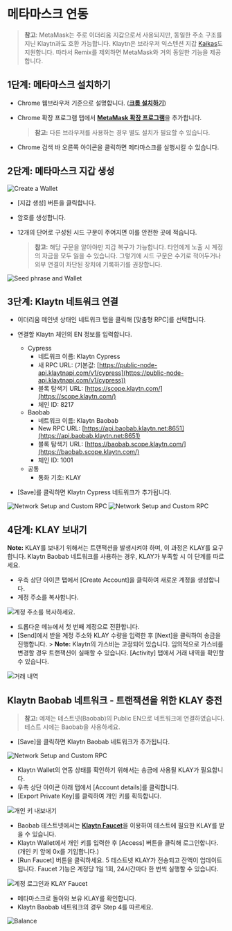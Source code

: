 # 메타마스크 연동 <a id="connecting-metamask"></a>

> **참고**: MetaMask는 주로 이더리움 지갑으로서 사용되지만, 동일한 주소 구조를 지닌 Klaytn과도 호환 가능합니다. Klaytn은 브라우저 익스텐션 지갑 [Kaikas](../developer-tools/README.md#kaikas)도 지원합니다. 따라서 Remix를 제외하면 MetaMask와 거의 동일한 기능을 제공합니다.

## 1단계: 메타마스크 설치하기 <a id="install-metamask"></a>

* Chrome 웹브라우저 기준으로 설명합니다. ([**크롬 설치하기**](https://www.google.com/intl/en_us/chrome/))

* Chrome 확장 프로그램 탭에서 [**MetaMask 확장 프로그램**](https://chrome.google.com/webstore/detail/metamask/nkbihfbeogaeaoehlefnkodbefgpgknn?hl=en)을 추가합니다.

  > **참고:** 다른 브라우저를 사용하는 경우 별도 설치가 필요할 수 있습니다.

* Chrome 검색 바 오른쪽 아이콘을 클릭하면 메타마스크를 실행시킬 수 있습니다.

## 2단계: 메타마스크 지갑 생성 <a id="generate-a-metamask"></a>

![Create a Wallet](./img/new-to-metamask.png)

* [지갑 생성] 버튼을 클릭합니다.
* 암호를 생성합니다.
* 12개의 단어로 구성된 시드 구문이 주어지면 이를 안전한 곳에 적습니다.

  > **참고:** 해당 구문을 알아야만 지갑 복구가 가능합니다. 타인에게 노출 시 계정의 자금을 모두 잃을 수 있습니다. 그렇기에 시드 구문은 수기로 적어두거나 외부 연결이 차단된 장치에 기록하기를 권장합니다.

![Seed phrase and Wallet](./img/metamask-secret-backup.png)

## 3단계: Klaytn 네트워크 연결 <a id="connect-to-klaytn-network"></a>

* 이더리움 메인넷 상태인 네트워크 탭을 클릭해 [맞춤형 RPC]를 선택합니다.

* 연결할 Klaytn 체인의 EN 정보를 입력합니다.

  * Cypress
    * 네트워크 이름: Klaytn Cypress
    * 새 RPC URL: (기본값: [https://public-node-api.klaytnapi.com/v1/cypress](https://public-node-api.klaytnapi.com/v1/cypress))
    * 블록 탐색기 URL: [https://scope.klaytn.com/](https://scope.klaytn.com/)
    * 체인 ID: 8217
  * Baobab
    * 네트워크 이름: Klaytn Baobab
    * New RPC URL: [https://api.baobab.klaytn.net:8651](https://api.baobab.klaytn.net:8651)
    * 블록 탐색기 URL: [https://baobab.scope.klaytn.com/](https://baobab.scope.klaytn.com/)
    * 체인 ID: 1001
  * 공통
    * 통화 기호: KLAY


* [Save]를 클릭하면 Klaytn Cypress 네트워크가 추가됩니다.

![Network Setup and Custom RPC](./img/metamask-add-cypress-1.png) ![Network Setup and Custom RPC](./img/metamask-add-cypress-2.png)

## 4단계: KLAY 보내기 <a id="send-klay"></a>
**Note:** KLAY를 보내기 위해서는 트랜잭션을 발생시켜야 하며, 이 과정은 KLAY를 요구합니다. Klaytn Baobab 네트워크를 사용하는 경우, KLAY가 부족할 시 이 단계를 따르세요.

* 우측 상단 아이콘 탭에서 [Create Account]을 클릭하여 새로운 계정을 생성합니다.
* 계정 주소를 복사합니다.

![계정 주소를 복사하세요.](./img/metamask-copy-address.png)

* 드롭다운 메뉴에서 첫 번째 계정으로 전환합니다.
* [Send]에서 받을 계정 주소와 KLAY 수량을 입력한 후 [Next]을 클릭하여 송금을 진행합니다. > **Note:** Klaytn의 가스비는 고정되어 있습니다. 임의적으로 가스비를 변경할 경우 트랜잭션이 실패할 수 있습니다. [Activity] 탭에서 거래 내역을 확인할 수 있습니다.

![거래 내역](./img/metamask-send-klay.png)

## Klaytn Baobab 네트워크 - 트랜잭션을 위한 KLAY 충전<a id="obtain-klay-to-make-a-transaction"></a>
> **참고:** 예제는 테스트넷(Baobab)의 Public EN으로 네트워크에 연결하였습니다. 테스트 시에는 Baobab을 사용하세요.

* [Save]을 클릭하면 Klaytn Baobab 네트워크가 추가됩니다.

![Network Setup and Custom RPC](./img/metamask-add-baobab.png)

* Klaytn Wallet의 연동 상태를 확인하기 위해서는 송금에 사용될 KLAY가 필요합니다.
* 우측 상단 아이콘 아래 탭에서 [Account details]를 클릭합니다.
* [Export Private Key]를 클릭하여 개인 키를 획득합니다.

![개인 키 내보내기](./img/metamask-obtain-private-key.png)

* Baobab 테스트넷에서는 [**Klaytn Faucet**](https://baobab.wallet.klaytn.com/access?next=faucet)을 이용하여 테스트에 필요한 KLAY를 받을 수 있습니다.
* Klaytn Wallet에서 개인 키를 입력한 후 [Access] 버튼을 클릭해 로그인합니다. (개인 키 앞에 0x를 기입합니다.)
* [Run Faucet] 버튼을 클릭하세요. 5 테스트넷 KLAY가 전송되고 잔액이 업데이트됩니다. Faucet 기능은 계정당 1일 1회, 24시간마다 한 번씩 실행할 수 있습니다.

![계정 로그인과 KLAY Faucet](./img/metamask-klay-faucet.png)

* 메타마스크로 돌아와 보유 KLAY를 확인합니다.
* Klaytn Baobab 네트워크의 경우 Step 4를 따르세요.

![Balance](./img/metamask-klay-received.png)